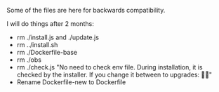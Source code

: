 Some of the files are here for backwards compatibility.

I will do things after 2 months:

- rm ./install.js and ./update.js
- rm ../install.sh
- rm ./Dockerfile-base
- rm ./obs
- rm ./check.js "No need to check env file. During installation, it is checked by the installer. If you change it between to upgrades: 🤷‍♂️"
- Rename Dockerfile-new to Dockerfile
